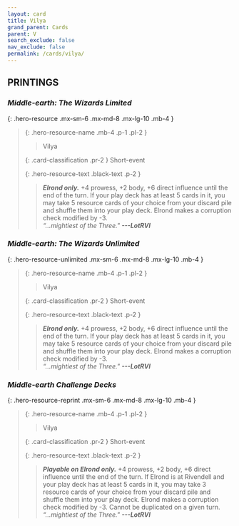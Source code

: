 ```yaml
---
layout: card
title: Vilya
grand_parent: Cards
parent: V
search_exclude: false
nav_exclude: false
permalink: /cards/vilya/
---
```


## PRINTINGS


### _Middle-earth: The Wizards Limited_

{: .hero-resource .mx-sm-6 .mx-md-8 .mx-lg-10 .mb-4 }
> {: .hero-resource-name .mb-4 .p-1 .pl-2 }
> > <div class="card-mp"></div>
> > <div class="card-name">Vilya</div>
>
> {: .card-classification .pr-2 }
> Short-event
>
> {: .hero-resource-text .black-text .p-2 }
> > _**Elrond only.**_ +4 prowess, +2 body, +6 direct influence until the end of the turn. If your play deck has at least 5 cards in it, you may take 5 resource cards of your choice from your discard pile and shuffle them into your play deck. Elrond makes a corruption check modified by -3. <br>_“...mightiest of the Three."_ ***---&#65279;LotRVI*** 
> 

### _Middle-earth: The Wizards Unlimited_

{: .hero-resource-unlimited .mx-sm-6 .mx-md-8 .mx-lg-10 .mb-4 }
> {: .hero-resource-name .mb-4 .p-1 .pl-2 }
> > <div class="card-mp"></div>
> > <div class="card-name">Vilya</div>
>
> {: .card-classification .pr-2 }
> Short-event
>
> {: .hero-resource-text .black-text .p-2 }
> > _**Elrond only.**_ +4 prowess, +2 body, +6 direct influence until the end of the turn. If your play deck has at least 5 cards in it, you may take 5 resource cards of your choice from your discard pile and shuffle them into your play deck. Elrond makes a corruption check modified by -3. <br>_“...mightiest of the Three."_ ***---&#65279;LotRVI*** 
> 

### _Middle-earth Challenge Decks_

{: .hero-resource-reprint .mx-sm-6 .mx-md-8 .mx-lg-10 .mb-4 }
> {: .hero-resource-name .mb-4 .p-1 .pl-2 }
> > <div class="card-mp"></div>
> > <div class="card-name">Vilya</div>
>
> {: .card-classification .pr-2 }
> Short-event
>
> {: .hero-resource-text .black-text .p-2 }
> > _**Playable on Elrond only.**_ +4 prowess, +2 body, +6 direct influence until the end of the turn. If Elrond is at Rivendell and your play deck has at least 5 cards in it, you may take 3 resource cards of your choice from your discard pile and shuffle them into your play deck. Elrond makes a corruption check modified by -3. Cannot be duplicated on a given turn. <br>_“...mightiest of the Three."_ ***---&#65279;LotRVI*** 
> 
